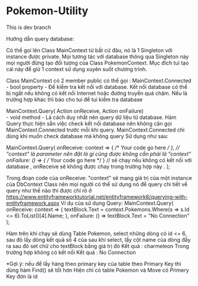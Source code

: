 # Pokemon-Utility
This is dev branch

Hướng dẫn query database:

Có thể gọi lên Class MainContext từ bất cứ đâu, nó là 1 Singleton với instance được private.
Mọi tương tác với database thông qua Singleton này mọi người đừng tạo đối tượng của Class PokemonContext. Mục đích tui tạo cái này để giử 1 context sử dụng xuyên suốt chương trình.

Class MainContext có 2 member public có thể gọi :
  MainContext.Connected 
    - bool property - Để kiểm tra kết nối với database. Kết nối database có thể bị ngắt nếu không có kết nối Internet hoặc đường truyền quá chậm. Nếu là trường hợp khác thì báo cho tui để tui kiểm tra database

  MainContext.Query( Action onReceive, Action<MainContext> onFailure)  
    - void method - Là cách duy nhất nên query dữ liệu từ database. 
    Hàm Query thực hiện sẵn việc check kết nối database nên không cân gọi MainContext.Connected trước mỗi khi query. MainContext.Connected chỉ dùng khi muốn check database mà không query
 Sử dụng như sau:


MainContext.Query(
    onReceive: context => { /* Your code go here */ },    //  "context" là parameter nên đặt là gì cũng được không cần phải là "context"
    onFailure: () => { /* Your code go here */ }          // sẽ chạy nếu không có kết nối với database , onReceive sẽ không được chay trong trường hợp này .
);

Trong đoạn code của onReceive:
"context" sẽ mang giá trị của một instance của DbContext Class nên mọi người có thể sử dụng nó để query
chi tiết về query như thế nào thì được chỉ rõ ở https://www.entityframeworktutorial.net/entityframework6/querying-with-entityframework.aspx
Ví dụ của sử dụng Query:
MainContext.Query(
    onReceive: context =>
    {
        textBlock.Text = context.Pokemons.Where(s => s.Id <= 6).ToList()[4].Name;
    },
    onFailure: () => textBlock.Text = "No Connection"
);

Hàm trên khi chạy sẽ dùng Table Pokemon, select những dòng có id <= 6, sau đó lấy dòng kết quả số 4 của sau khi select, lấy cột name của dòng đấy ra sau đó set chữ cho textBlock bằng giá trị đó
Kết quả : charmeleon
Trong trường hợp không có kết nối
Kết quả : No Connection

*Gợi ý: nếu để lấy hàng theo primary key của table theo Primary Key thì dùng hàm Find() sẽ tốt hơn
Hiện chỉ có table Pokemon và Move có Primery Key đơn là id

